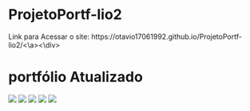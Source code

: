 # ProjetoPortf-lio2

<div>Link para Acessar o site: <a> https://otavio17061992.github.io/ProjetoPortf-lio2/<\a><\div>

<h1>portfólio Atualizado</h1>

<img src="https://user-images.githubusercontent.com/93503467/165438968-36c590d5-924f-4895-af96-b7ab0951c58c.png"/>
<img src="https://user-images.githubusercontent.com/93503467/165438976-d9a72647-cebb-44e2-930d-1f9be11bcc6a.png"/>
<img src="https://user-images.githubusercontent.com/93503467/165438971-078ddd3f-d3a0-4051-81f6-b1ffb7534611.png"/>
<img src="https://user-images.githubusercontent.com/93503467/165438974-bcc9298b-0f86-4c46-9304-ec36c6470300.png"/>
<img src="https://user-images.githubusercontent.com/93503467/165438977-f620b1a4-fdb5-49cc-b22f-8aea8e80c912.png"/>
